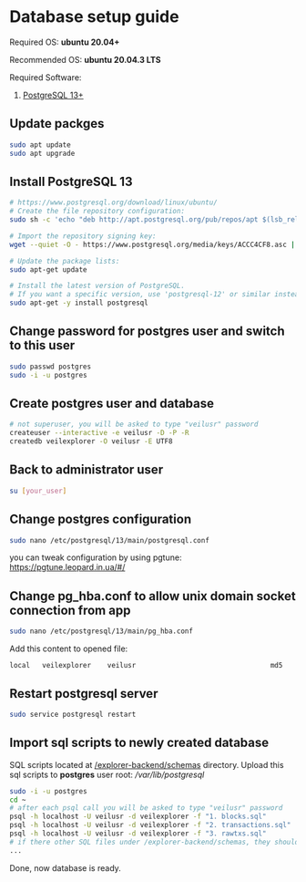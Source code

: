 # Database setup guide

Required OS: **ubuntu 20.04+**

Recommended OS: **ubuntu 20.04.3 LTS**

Required Software:
1. [PostgreSQL 13+](https://www.postgresql.org/download/)

## Update packges
```bash
sudo apt update
sudo apt upgrade
```

## Install PostgreSQL 13
```bash
# https://www.postgresql.org/download/linux/ubuntu/
# Create the file repository configuration:
sudo sh -c 'echo "deb http://apt.postgresql.org/pub/repos/apt $(lsb_release -cs)-pgdg main" > /etc/apt/sources.list.d/pgdg.list'

# Import the repository signing key:
wget --quiet -O - https://www.postgresql.org/media/keys/ACCC4CF8.asc | sudo apt-key add -

# Update the package lists:
sudo apt-get update

# Install the latest version of PostgreSQL.
# If you want a specific version, use 'postgresql-12' or similar instead of 'postgresql':
sudo apt-get -y install postgresql
```

## Change password for postgres user and switch to this user
```bash
sudo passwd postgres
sudo -i -u postgres
```

## Create postgres user and database
```bash
# not superuser, you will be asked to type "veilusr" password
createuser --interactive -e veilusr -D -P -R
createdb veilexplorer -O veilusr -E UTF8
```

## Back to administrator user
```bash
su [your_user]
```

## Change postgres configuration
```bash
sudo nano /etc/postgresql/13/main/postgresql.conf
```
you can tweak configuration by using pgtune: https://pgtune.leopard.in.ua/#/

## Change pg_hba.conf to allow unix domain socket connection from app
```bash
sudo nano /etc/postgresql/13/main/pg_hba.conf
```
Add this content to opened file:
```
local   veilexplorer    veilusr                                 md5
```

## Restart postgresql server
```bash
sudo service postgresql restart
```

## Import sql scripts to newly created database
SQL scripts located at [/explorer-backend/schemas](/explorer-backend/schemas) directory.
Upload this sql scripts to **postgres** user root: */var/lib/postgresql*
```bash
sudo -i -u postgres
cd ~
# after each psql call you will be asked to type "veilusr" password
psql -h localhost -U veilusr -d veilexplorer -f "1. blocks.sql"
psql -h localhost -U veilusr -d veilexplorer -f "2. transactions.sql"
psql -h localhost -U veilusr -d veilexplorer -f "3. rawtxs.sql"
# if there other SQL files under /explorer-backend/schemas, they should be imported same way as shown above
...
```

Done, now database is ready.